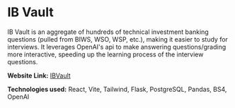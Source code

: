 # IB Vault

IB Vault is an aggregate of hundreds of technical investment banking questions (pulled from BIWS, WSO, WSP, etc.), making it easier to study for interviews. It leverages OpenAI's api to make answering questions/grading more interactive, speeding up the learning process of the interview questions.

**Website Link:** [IBVault]((https://ibvault.netlify.app/))

**Technologies used:** React, Vite, Tailwind, Flask, PostgreSQL, Pandas, BS4, OpenAI
